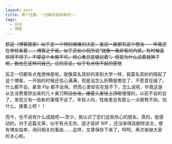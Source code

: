 ```yaml
---
layout: post
title: 换个位置，一切都将是崭新的~~
tags:
  - 日记
  - 博客
---
```

额~~这（博客搬家）似乎是一个特别艰难的决定，虽说一直都有这个想法——毕竟还在学校呆着.......博客之于我，似乎正如小侃所说“就像一条好看的内裤。有时候喜欢得不得了，不穿这个未尝不可，但心里总是惦记着”。但是为什么说着就换了呢，我也在这样问自己。总的来说，似乎有点伤不起的感觉~~

反正一切都有点鬼使神差啦。就像莫名其妙的来到大学一样，我莫名其妙的搭起了这个博客。一开始的时候还信心满满，但是没怎么折腾就倦怠了，不愿意在碰了。什么都不会，甚至 Ftp 都不会用。然而心里却实在放不下，怎么说呢，毕竟这是从生活费里挤出来的几十美刀啊~~没办法，硬着头皮往上顶啦~~慢慢的，以前不会的会了，发现又有一些新的事情不会了。年轻人吗，性格里总有那么一点桀骜不驯。怕什么，接着上吧！！

而今，也不说有什么成就吧~~至少，我认识了您们这些热心的朋友。真的，挺感动的。对于这篇文章，似乎有点无奈。适才装好 WP ，还没来得及删除该文，便有博友临幸，询问相关的事由.......这样，文章保存下来了。呵呵，再次谢谢大家的关心啦。
